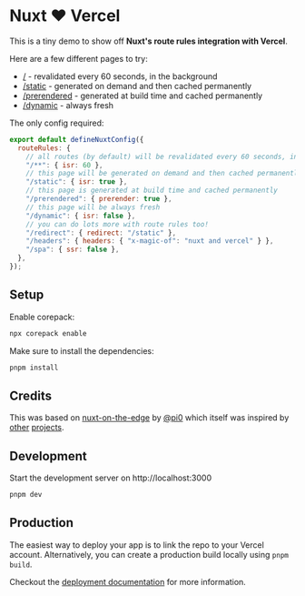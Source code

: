 # Nuxt ❤️ Vercel

This is a tiny demo to show off **Nuxt's route rules integration with Vercel**.

Here are a few different pages to try:

- [/](https://test-nuxt-vercel-isr.vercel.app/) - revalidated every 60 seconds, in the background
- [/static](https://test-nuxt-vercel-isr.vercel.app/static) - generated on demand and then cached permanently
- [/prerendered](https://test-nuxt-vercel-isr.vercel.app/prerendered) - generated at build time and cached permanently
- [/dynamic](https://test-nuxt-vercel-isr.vercel.app/dynamic) - always fresh

The only config required:

```js
export default defineNuxtConfig({
  routeRules: {
    // all routes (by default) will be revalidated every 60 seconds, in the background
    "/**": { isr: 60 },
    // this page will be generated on demand and then cached permanently
    "/static": { isr: true },
    // this page is generated at build time and cached permanently
    "/prerendered": { prerender: true },
    // this page will be always fresh
    "/dynamic": { isr: false },
    // you can do lots more with route rules too!
    "/redirect": { redirect: "/static" },
    "/headers": { headers: { "x-magic-of": "nuxt and vercel" } },
    "/spa": { ssr: false },
  },
});
```

## Setup

Enable corepack:

```bash
npx corepack enable
```

Make sure to install the dependencies:

```bash
pnpm install
```

## Credits

This was based on [nuxt-on-the-edge](https://github.com/pi0/nuxt-on-the-edge) by [@pi0](https://github.com/pi0) which itself was inspired by [other](https://github.com/Rich-Harris/sveltekit-on-the-edge) [projects](https://github.com/vercel-labs/react-on-the-edge).

## Development

Start the development server on http://localhost:3000

```bash
pnpm dev
```

## Production

The easiest way to deploy your app is to link the repo to your Vercel account. Alternatively, you can create a production build locally using `pnpm build`.

Checkout the [deployment documentation](https://nuxt.com/docs/getting-started/deployment#presets) for more information.
